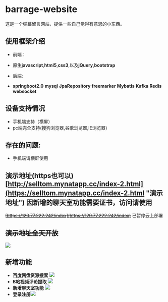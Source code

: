 # barrage-website
这是一个弹幕留言网站，提供一些自己觉得有意思的小东西。


## 使用框架介绍
+ 前端：
 + 原生**javascript**,**html5**,**css3**,以及**jQuery**,**bootstrap**

+ 后端:
 + **springboot2.0** **mysql** **JpaRepository** **freemarker** **Mybatis** **Kafka** **Redis** **websocket**

## 设备支持情况
+  手机端支持（横屏）
+  pc端完全支持(搜狗浏览器,谷歌浏览器,IE浏览器)
## 存在的问题:
 + 手机端请横屏使用


## 演示地址(https也可以)  [http://selltom.mynatapp.cc/index-2.html](https://selltom.mynatapp.cc/index-2.html "演示地址") 因新增的聊天室功能需要证书，访问请使用 
~~[https://120.77.222.242/index](https://120.77.222.242/index)~~ 已暂停云上部署



## ~~演示地址全天开放~~
![](http://chuantu.xyz/t6/731/1587879834x3752237043.png)

## 新增功能
+ **百度网盘资源搜索** ![](https://i.imgur.com/5BZEjYI.png)
+ **B站视频评论提取** ![](http://chuantu.xyz/t6/731/1587880490x989559068.png)
+ **新增聊天室功能** ![](http://chuantu.xyz/t6/731/1587880439x989559068.png)
+ **登录注册**![](http://chuantu.xyz/t6/731/1587879987x3752237043.png)
